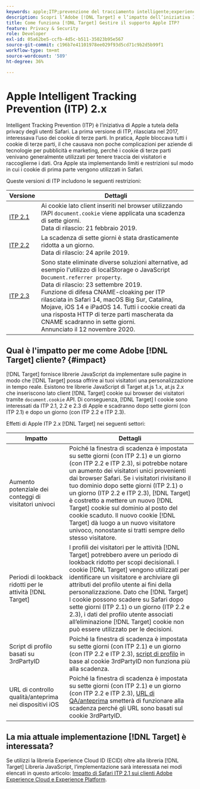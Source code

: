 ```yaml
---
keywords: apple;ITP;prevenzione del tracciamento intelligente;experience cloud id;ecid;itp
description: Scopri l’Adobe [!DNL Target] e l’impatto dell’iniziativa ITP (Intelligent Tracking Prevention) di Apple che cerca di proteggere la privacy degli utenti di Safari.
title: Come funziona [!DNL Target] Gestire il supporto Apple ITP?
feature: Privacy & Security
role: Developer
exl-id: 05a62be5-ccfb-4d5c-b511-35023b95e567
source-git-commit: c196b7e41101978ee029f93d5cd71c9b2d5b99f1
workflow-type: tm+mt
source-wordcount: '589'
ht-degree: 36%

---
```


# Apple Intelligent Tracking Prevention (ITP) 2.x

Intelligent Tracking Prevention (ITP) è l’iniziativa di Apple a tutela della privacy degli utenti Safari. La prima versione di ITP, rilasciata nel 2017, interessava l’uso dei cookie di terze parti. In pratica, Apple bloccava tutti i cookie di terze parti, il che causava non poche complicazioni per aziende di tecnologie per pubblicità e marketing, perché i cookie di terze parti venivano generalmente utilizzati per tenere traccia dei visitatori e raccoglierne i dati. Ora Apple sta implementando limiti e restrizioni sul modo in cui i cookie di prima parte vengono utilizzati in Safari.

Queste versioni di ITP includono le seguenti restrizioni:

| Versione | Dettagli |
| --- | --- |
| [ITP 2.1](https://webkit.org/blog/8613/intelligent-tracking-prevention-2-1/) | Ai cookie lato client inseriti nel browser utilizzando l’API `document.cookie` viene applicata una scadenza di sette giorni.<br>Data di rilascio: 21 febbraio 2019. |
| [ITP 2.2](https://webkit.org/blog/8828/intelligent-tracking-prevention-2-2/) | La scadenza di sette giorni è stata drasticamente ridotta a un giorno.<br>Data di rilascio: 24 aprile 2019. |
| [ITP 2.3](https://webkit.org/blog/9521/intelligent-tracking-prevention-2-3/) | Sono state eliminate diverse soluzioni alternative, ad esempio l&#39;utilizzo di localStorage o JavaScript `Document.referrer property`.<br>Data di rilascio: 23 settembre 2019.<br>Funzione di difesa CNAME-cloaking per ITP rilasciata in Safari 14, macOS Big Sur, Catalina, Mojave, iOS 14 e iPadOS 14. Tutti i cookie creati da una risposta HTTP di terze parti mascherata da CNAME scadranno in sette giorni.<br>Annunciato il 12 novembre 2020. |

## Qual è l&#39;impatto per me come Adobe [!DNL Target] cliente? {#impact}

[!DNL Target] fornisce librerie JavaScript da implementare sulle pagine in modo che [!DNL Target] possa offrire ai tuoi visitatori una personalizzazione in tempo reale. Esistono tre librerie JavaScript di Target at.js 1.x, at.js 2.x che inseriscono lato client [!DNL Target] cookie sui browser dei visitatori tramite `document.cookie` API. Di conseguenza, [!DNL Target] I cookie sono interessati da ITP 2.1, 2.2 e 2.3 di Apple e scadranno dopo sette giorni (con ITP 2.1) e dopo un giorno (con ITP 2.2 e ITP 2.3).

Effetti di Apple ITP 2.x [!DNL Target] nei seguenti settori:

| Impatto | Dettagli |
| --- | --- |
| Aumento potenziale dei conteggi di visitatori univoci | Poiché la finestra di scadenza è impostata su sette giorni (con ITP 2.1) e un giorno (con ITP 2.2 e ITP 2.3), si potrebbe notare un aumento dei visitatori unici provenienti dai browser Safari. Se i visitatori rivisitano il tuo dominio dopo sette giorni (ITP 2.1) o un giorno (ITP 2.2 e ITP 2.3), [!DNL Target] è costretto a mettere un nuovo [!DNL Target] cookie sul dominio al posto del cookie scaduto. Il nuovo cookie [!DNL Target] dà luogo a un nuovo visitatore univoco, nonostante si tratti sempre dello stesso visitatore. |
| Periodi di lookback ridotti per le attività [!DNL Target] | I profili dei visitatori per le attività [!DNL Target] potrebbero avere un periodo di lookback ridotto per scopi decisionali. I cookie [!DNL Target] vengono utilizzati per identificare un visitatore e archiviare gli attributi del profilo utente ai fini della personalizzazione. Dato che [!DNL Target] I cookie possono scadere su Safari dopo sette giorni (ITP 2.1) o un giorno (ITP 2.2 e 2.3), i dati del profilo utente associati all’eliminazione [!DNL Target] cookie non può essere utilizzato per le decisioni. |
| Script di profilo basati su 3rdPartyID | Poiché la finestra di scadenza è impostata su sette giorni (con ITP 2.1) e un giorno (con ITP 2.2 e ITP 2.3), [script di profilo](/help/main/c-target/c-visitor-profile/profile-parameters.md) in base al cookie 3rdPartyID non funziona più alla scadenza. |
| URL di controllo qualità/anteprima nei dispositivi iOS | Poiché la finestra di scadenza è impostata su sette giorni (con ITP 2.1) e un giorno (con ITP 2.2 e ITP 2.3), [URL di QA/anteprima](/help/main/c-activities/c-activity-qa/activity-qa.md) smetterà di funzionare alla scadenza perché gli URL sono basati sul cookie 3rdPartyID. |

## La mia attuale implementazione [!DNL Target] è interessata?

Se utilizzi la libreria Experience Cloud ID (ECID) oltre alla libreria [!DNL Target] Libreria JavaScript, l’implementazione sarà interessata nei modi elencati in questo articolo: [Impatto di Safari ITP 2.1 sui clienti Adobe Experience Cloud e Experience Platform](https://medium.com/adobetech/safari-itp-2-1-impact-on-adobe-experience-cloud-customers-9439cecb55ac).
